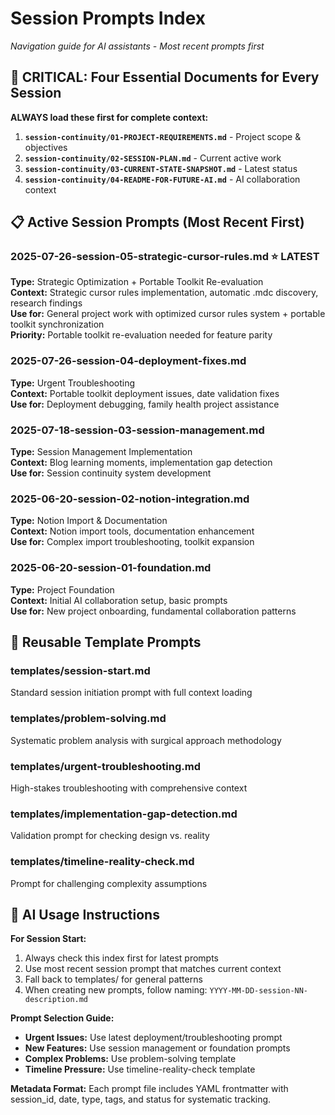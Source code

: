 # Session Prompts Index
*Navigation guide for AI assistants - Most recent prompts first*

## 🎯 **CRITICAL: Four Essential Documents for Every Session**
**ALWAYS load these first for complete context:**
1. **`session-continuity/01-PROJECT-REQUIREMENTS.md`** - Project scope & objectives
2. **`session-continuity/02-SESSION-PLAN.md`** - Current active work  
3. **`session-continuity/03-CURRENT-STATE-SNAPSHOT.md`** - Latest status
4. **`session-continuity/04-README-FOR-FUTURE-AI.md`** - AI collaboration context

## 📋 **Active Session Prompts** (Most Recent First)

### 2025-07-26-session-05-strategic-cursor-rules.md ⭐ **LATEST**
**Type:** Strategic Optimization + Portable Toolkit Re-evaluation  
**Context:** Strategic cursor rules implementation, automatic .mdc discovery, research findings  
**Use for:** General project work with optimized cursor rules system + portable toolkit synchronization  
**Priority:** Portable toolkit re-evaluation needed for feature parity  

### 2025-07-26-session-04-deployment-fixes.md
**Type:** Urgent Troubleshooting  
**Context:** Portable toolkit deployment issues, date validation fixes  
**Use for:** Deployment debugging, family health project assistance  

### 2025-07-18-session-03-session-management.md  
**Type:** Session Management Implementation  
**Context:** Blog learning moments, implementation gap detection  
**Use for:** Session continuity system development  

### 2025-06-20-session-02-notion-integration.md
**Type:** Notion Import & Documentation  
**Context:** Notion import tools, documentation enhancement  
**Use for:** Complex import troubleshooting, toolkit expansion  

### 2025-06-20-session-01-foundation.md
**Type:** Project Foundation  
**Context:** Initial AI collaboration setup, basic prompts  
**Use for:** New project onboarding, fundamental collaboration patterns  

## 🔧 **Reusable Template Prompts**

### templates/session-start.md
Standard session initiation prompt with full context loading

### templates/problem-solving.md  
Systematic problem analysis with surgical approach methodology

### templates/urgent-troubleshooting.md
High-stakes troubleshooting with comprehensive context

### templates/implementation-gap-detection.md
Validation prompt for checking design vs. reality

### templates/timeline-reality-check.md
Prompt for challenging complexity assumptions

## 🤖 **AI Usage Instructions**

**For Session Start:**
1. Always check this index first for latest prompts
2. Use most recent session prompt that matches current context
3. Fall back to templates/ for general patterns
4. When creating new prompts, follow naming: `YYYY-MM-DD-session-NN-description.md`

**Prompt Selection Guide:**
- **Urgent Issues:** Use latest deployment/troubleshooting prompt
- **New Features:** Use session management or foundation prompts  
- **Complex Problems:** Use problem-solving template
- **Timeline Pressure:** Use timeline-reality-check template

**Metadata Format:**
Each prompt file includes YAML frontmatter with session_id, date, type, tags, and status for systematic tracking. 